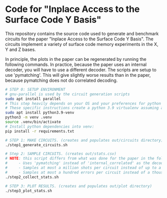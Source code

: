 # Code for "Inplace Access to the Surface Code Y Basis"

This repository contains the source code used to generate and benchmark circuits for the paper "Inplace Access to the Surface Code Y Basis".
The circuits implement a variety of surface code memory experiments in the X, Y and Z bases.

In principle, the plots in the paper can be regenerated by running the following commands.
In practice, because the paper uses an internal decoder, you will have to use a different decoder.
The scripts are setup to use 'pymatching'.
This will give slightly worse results than in the paper, because pymatching does not do correlated decoding.

```bash
# STEP 0: SETUP ENVIRONMENT
# gnu-parallel is used by the circuit generation scripts
sudo apt install parallel
# This step heavily depends on your OS and your preferences for python environments.
# These specific instructions create a python 3.9 virtualenv assuming a debian-like linux.
sudo apt install python3.9-venv
python3 -m venv .venv
source .venv/bin/activate
# Install python dependencies into venv:
pip install -r requirements.txt

# STEP 1: MAKE CIRCUITS. (creates and populates out/circuits directory)
./step1_generate_circuits.sh

# Step 2: SAMPLE CIRCUITS. (creates out/stats.csv)
# NOTE: this script differs from what was done for the paper in the following ways:
#     - Uses 'pymatching' instead of 'internal_correlated' as the decoder
#     - Samples at most a million shots per circuit instead of up to a billion
#     - Samples at most a hundred errors per circuit instead of a thousand
./step2_collect_stats.sh

# STEP 3: PLOT RESULTS. (creates and populates out/plot directory)
./step3_plot_stats.sh
```

